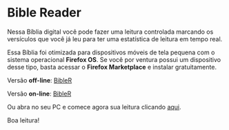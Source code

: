 ﻿Bible Reader
============

Nessa Bíblia digital você pode fazer uma leitura controlada marcando os versículos que você já leu para ter uma estatística de leitura em tempo real.

Essa Bíblia foi otimizada para dispositivos móveis de tela pequena com o sistema operacional **Firefox OS**. Se você por ventura possui um dispositivo desse tipo, basta acessar o **Firefox Marketplace** e instalar gratuitamente.

Versão **off-line**: [BibleR](https://marketplace.firefox.com/app/bible-reader/)

Versão **on-line**: [BibleR](https://marketplace.firefox.com/app/bible-reader-1/)

Ou abra no seu PC e comece agora sua leitura clicando [aqui](http://celsojr.github.io/Bible-Reader/).

Boa leitura!
